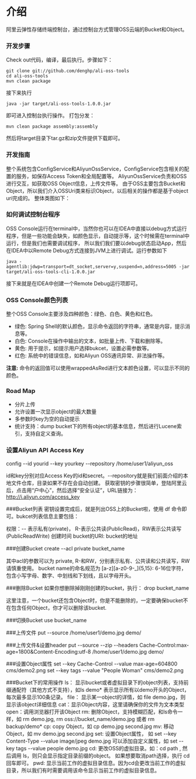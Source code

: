 介绍
====================================
阿里云弹性存储终端控制台，通过控制台方式管理OSS云端的Bucket和Object。


### 开发步骤
Check out代码，编译，最后执行。步骤如下：

    git clone git://github.com/denghp/ali-oss-tools
    cd ali-oss-tools
    mvn clean package

接下来执行

    java -jar target/ali-oss-tools-1.0.0.jar
即可进入控制台执行操作。
打包分发：

    mvn clean package assembly:assembly
然后将target目录下tar.gz和zip文件提供下载即可。

### 开发指南
整个系统包含ConfigService和AliyunOssService，ConfigService包含相关的配置的服务，如保存Access Token和全局配置等。
AliyunOssService负责和OSS进行交互，如获取OSS Object信息，上传文件等。
由于OSS主要包含Bucket和Object，所以我们介入OSSUri类来标识Object，以后相关的操作都是基于object uri完成的。
整体类图如下：

### 如何调试控制台程序
OSS Console运行在terminal中，当然你也可以在IDEA中直接以debug方式运行程序，但是一些功能会缺失，如颜色显示，自动提示等，这个时候需在terminal中运行，但是我们也需要调试程序，
所以我们我们要以debug状态启动App，然后在IDEA中以Remote Debug方式连接到JVM上进行调试。运行参数如下

    java -agentlib:jdwp=transport=dt_socket,server=y,suspend=n,address=5005 -jar target/ali-oss-tools-cli-1.0.0.jar
接下来就是在IDEA中创建一个Remote Debug运行项即可。


### OSS Console颜色列表
整个OSS Console主要涉及四种颜色：绿色、白色、黄色和红色。

* 绿色: Spring Shell的默认颜色，显示命令返回的字符串，通常是内容，提示消息等。
* 白色: Console在操作中输出的文本，如批量上传、下载和删除等。
* 黄色: 用于提示，如提示用户选择bukcet，设置必需参数等。
* 红色: 系统中的错误信息，如和Aliyun OSS通讯异常、非法操作等。

**注意:** 命令的返回值可以使用wrappedAsRed进行文本颜色设置，可以显示不同的颜色。

### Road Map

* 分片上传
* 允许设置一次显示object的最大数量
* 多参数时key为空的自动提示
* 统计支持：dump bucket下的所有object的基本信息，然后进行Lucene索引，支持自定义查询。

### 设置Aliyun API Access Key
config --id yourid --key yourkey --repository /home/user1/aliyun_oss

id和key分别对应Access Key的id和secret。--repository就是我们前面介绍的本地文件仓库，目录如果不存在会自动创建。 获取密钥的步骤很简单，登陆阿里云后，点击用“户中心”，然后选择“安全认证”，URL链接为：http://i.aliyun.com/access_key

###Bucket列表
密钥设置完成后，就是列出OSS上的Bucket啦，使用 df 命令即可。bukcet列表信息主要包括：

权限：-- 表示私有(private)， R-表示公共读(PublicRead)，RW表示公共读写(PublicReadWrite)
创建时间
bucket的URI: bucket的地址

###创建Bucket
 create --acl private bucket_name

 其中acl的参数可以为 private, R-和RW，分别表示私有、公共读和公共读写，RW请慎重使用。 bucket name的命名规范为 [a-z][a-z0-9-_]{5,15}: 6-16位字符，包含小写字母、数字、中划线和下划线，且以字母开头。

###删除Bucket
如果你想删除掉刚刚创建的bucket，执行：
drop bucket_name

这里注意，一个bucket还包含Object时，你是不能删除的，一定要确保bucket不在包含任何Object，你才可以删除该bucket.

###切换Bucket
 use bucket_name

###上传文件
put --source /home/user1/demo.jpg  demo/

###上传文件&设置header
put --source --zip --headers Cache-Control:max-age=1800&Content-Encoding:utf-8 /home/user1/demo.jpg  demo/

###设置Object属性
set --key Cache-Control --value max-age=604800 cms/demo2.png
set --key tags --value "People Woman" cms/demo2.png

###Bucket下的常用操作
ls： 显示bucket或者虚拟目录下的object列表，支持前缀通配符（其他方式不支持），如ls demo* 表示显示所有以demo开头的Object，每次最多显示100条记录。
file： 显示某一object的详情，如 file demo.jpg，则显示该object详细信息
cat：显示Object内容，这里请确保你的文件为文本类型
open：调用浏览器打开该Object
rm: 删除Object，支持模糊匹配，和ls命令一样，如 rm demo.jpg, rm oss://bucket_name/demo.jpg 或者 rm backup/demo*
cp: copy Object，如 cp demo.jpg second.jpg
mv: 移动Object，如 mv demo.jpg second.jpg
set: 设置Object属性， 如 set --key Content-Type --value image/jpeg demo.jpg 可以添加自定义属性，如 set --key tags --value people demo.jpg
cd: 更改OSS的虚拟目录。如：cd path , 然后调用 ls，则只会显示指定目录前缀的object。 如果想要取消path选择，执行 cd 回车即可。
pwd: 显示当前工作的虚拟目录信息。因为cd会更改当前工作的虚拟目录，所以我们有时需要调用该命令显示当前工作的虚拟目录信息。

